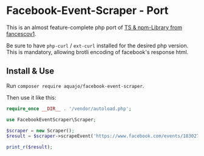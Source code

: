# Facebook-Event-Scraper - Port

This is an almost feature-complete php port of [TS & npm-Library from fancescov1](https://github.com/francescov1/facebook-event-scraper/commit/bb2998b54891c1771c1c9010c39b6b4b5cee2d74).

Be sure to have `php-curl` / `ext-curl` installed for the desired php version.\
This is mandatory, allowing brotli encoding of facebook's response html.

## Install & Use

Run `composer require aquajo/facebook-event-scraper`.

Then use it like this:

```php
require_once __DIR__ . '/vendor/autoload.php';

use FacebookEventScraper\Scraper;

$scraper = new Scraper();
$result = $scraper->scrapeEvent('https://www.facebook.com/events/1830273880516670');

print_r($result);
```
